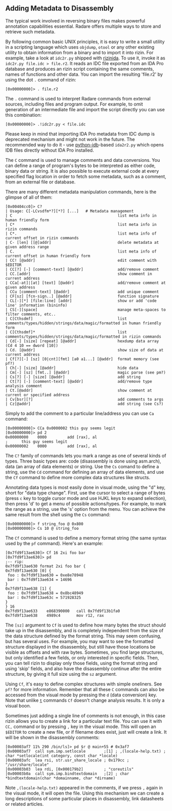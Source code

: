 ## Adding Metadata to Disassembly

The typical work involved in reversing binary files makes powerful annotation capabilities essential.
Radare offers multiple ways to store and retrieve such metadata.

By following common basic UNIX principles, it is easy to write a small utility in a scripting language which uses `objdump`, `otool` or any other existing utility to obtain information from a binary and to import it into rizin. For example, take a look at `idc2r.py` shipped with [rizinida](https://github.com/rizinorg/rizinida). To use it, invoke it as `idc2r.py file.idc > file.r2`. It reads an IDC file exported from an IDA Pro database and produces an rizin script containing the same comments, names of functions and other data. You can import the resulting 'file.r2' by using the dot `.` command of rizin:
```
[0x00000000]> . file.r2
```
The `.` command is used to interpret Radare commands from external sources, including files and program output. For example, to omit generation of an intermediate file and import the script directly you can use this combination:
```
[0x00000000]> .!idc2r.py < file.idc
```

Please keep in mind that importing IDA Pro metadata from IDC dump is deprecated mechanism and might
not work in the future. The recommended way to do it - use [python-idb](https://github.com/williballenthin/python-idb)-based `ida2r2.py` which
opens IDB files directly without IDA Pro installed.

The `C` command is used to manage comments and data conversions. You can define a range of program's bytes to be interpreted as either code, binary data or string. It is also possible to execute external code at every specified flag location in order to fetch some metadata, such as a comment, from an external file or database.

There are many different metadata manipulation commands, here is the glimpse of all of them:

```
[0x00404cc0]> C?
| Usage: C[-LCvsdfm*?][*?] [...]   # Metadata management
| C                                              list meta info in human friendly form
| C*                                             list meta info in rizin commands
| C*.                                            list meta info of current offset in rizin commands
| C- [len] [[@]addr]                             delete metadata at given address range
| C.                                             list meta info of current offset in human friendly form
| CC! [@addr]                                    edit comment with $EDITOR
| CC[?] [-] [comment-text] [@addr]               add/remove comment
| CC.[addr]                                      show comment in current address
| CCa[-at]|[at] [text] [@addr]                   add/remove comment at given address
| CCu [comment-text] [@addr]                     add unique comment
| CF[sz] [fcn-sign..] [@addr]                    function signature
| CL[-][*] [file:line] [addr]                    show or add 'code line' information (bininfo)
| CS[-][space]                                   manage meta-spaces to filter comments, etc..
| C[Cthsdmf]                                     list comments/types/hidden/strings/data/magic/formatted in human friendly form
| C[Cthsdmf]*                                    list comments/types/hidden/strings/data/magic/formatted in rizin commands
| Cd[-] [size] [repeat] [@addr]                  hexdump data array (Cd 4 10 == dword [10])
| Cd. [@addr]                                    show size of data at current address
| Cf[?][-] [sz] [0|cnt][fmt] [a0 a1...] [@addr]  format memory (see pf?)
| Ch[-] [size] [@addr]                           hide data
| Cm[-] [sz] [fmt..] [@addr]                     magic parse (see pm?)
| Cs[?] [-] [size] [@addr]                       add string
| Ct[?] [-] [comment-text] [@addr]               add/remove type analysis comment
| Ct.[@addr]                                     show comment at current or specified address
| Cv[bsr][?]                                     add comments to args
| Cz[@addr]                                      add string (see Cs?)
```

Simply to add the comment to a particular line/address you can use `Ca` command:

```
[0x00000000]> CCa 0x0000002 this guy seems legit
[0x00000000]> pd 2
0x00000000    0000         add [rax], al
;      this guy seems legit
0x00000002    0000         add [rax], al
```

The `C?` family of commands lets you mark a range as one of several kinds of types. Three basic types are: code (disassembly is done using asm.arch), data (an array of data elements) or string. Use the `Cs` comand to define a string, use the `Cd` command for defining an array of data elements, and use the `Cf` command to define more complex data structures like structs.

Annotating data types is most easily done in visual mode, using the "d" key, short for "data type change". First, use the cursor to select a range of bytes (press `c` key to toggle cursor mode and use HJKL keys to expand selection), then press 'd' to get a menu of possible actions/types. For example, to mark the range as a string, use the 's' option from the menu. You can achieve the same result from the shell using the `Cs` command:

```
[0x00000000]> f string_foo @ 0x800
[0x00000000]> Cs 10 @ string_foo
```

The `Cf` command is used to define a memory format string (the same syntax used by the `pf` command). Here's an example:

```
[0x7fd9f13ae630]> Cf 16 2xi foo bar
[0x7fd9f13ae630]> pd
;-- rip:
0x7fd9f13ae630 format 2xi foo bar {
0x7fd9f13ae630 [0] {
 foo : 0x7fd9f13ae630 = 0xe8e78948
 bar : 0x7fd9f13ae634 = 14696
}
0x7fd9f13ae638 [1] {
 foo : 0x7fd9f13ae638 = 0x8bc48949
 bar : 0x7fd9f13ae63c = 571928325
}
} 16
0x7fd9f13ae633    e868390000   call 0x7fd9f13b1fa0
0x7fd9f13ae638    4989c4       mov r12, rax
```

The `[sz]` argument to `Cf` is used to define how many bytes the struct should take up in the disassembly, and is completely independent from the size of the data structure defined by the format string. This may seem confusing, but has several uses. For example, you may want to see the formatted structure displayed in the disassembly, but still have those locations be visible as offsets and with raw bytes. Sometimes, you find large structures, but only identified a few fields, or only interested in specific fields. Then, you can tell rizin to display only those fields, using the format string and using 'skip' fields, and also have the disassembly continue after the entire structure, by giving it full size using the `sz` argument.

Using `Cf`, it's easy to define complex structures with simple oneliners. See `pf?` for more information.
Remember that all these `C` commands can also be accessed from the visual mode by pressing the `d` (data conversion) key.
Note that unlike [`t`](../analysis/types.md) commands `Cf` doesn't change analysis results. It is only
a visual boon.

Sometimes just adding a single line of comments is not enough, in this case rizin allows you to
create a link for a particular text file. You can use it with `CC,` command or by pressing `,` key in
the visual mode. This will open an `$EDITOR` to create a new file, or if filename does exist, just
will create a link. It will be shown in the disassembly comments:

```
[0x00003af7 11% 290 /bin/ls]> pd $r @ main+55 # 0x3af7
│0x00003af7  call sym.imp.setlocale        ;[1] ; ,(locale-help.txt) ; char *setlocale(int category, const char *locale)
│0x00003afc  lea rsi, str.usr_share_locale ; 0x179cc ; "/usr/share/locale"
│0x00003b03  lea rdi, [0x000179b2]         ; "coreutils"
│0x00003b0a  call sym.imp.bindtextdomain   ;[2] ; char *bindtextdomain(char *domainname, char *dirname)
```

Note `,(locale-help.txt)` appeared in the comments, if we press `,` again in the visual mode, it
will open the file. Using this mechanism we can create a long descriptions of some particular places
in disassembly, link datasheets or related articles.

